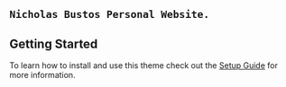  
 
## `Nicholas Bustos Personal Website.`
    



## Getting Started

To learn how to install and use this theme check out the [Setup Guide](https://taylantatli.github.io/Moon/moon-theme/) for more information.
